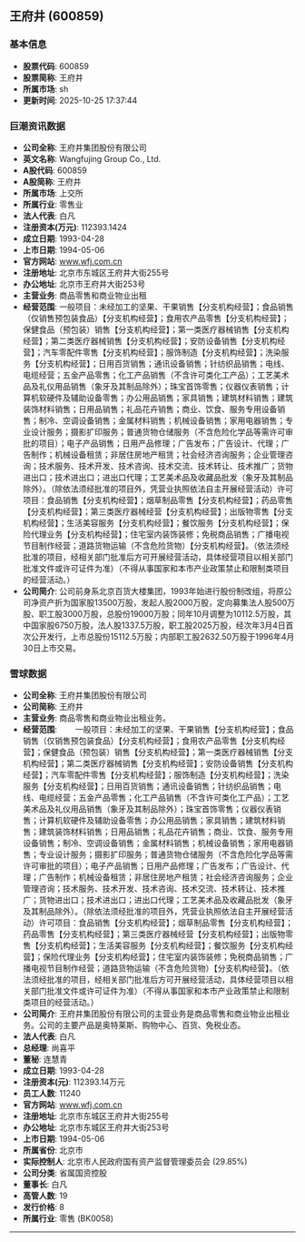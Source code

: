 ## 王府井 (600859)

### 基本信息

- **股票代码**: 600859
- **股票简称**: 王府井
- **所属市场**: sh
- **更新时间**: 2025-10-25 17:37:44

### 巨潮资讯数据

- **公司全称**: 王府井集团股份有限公司
- **英文名称**: Wangfujing Group Co., Ltd.
- **A股代码**: 600859
- **A股简称**: 王府井
- **所属市场**: 上交所
- **所属行业**: 零售业
- **法人代表**: 白凡
- **注册资本(万元)**: 112393.1424
- **成立日期**: 1993-04-28
- **上市日期**: 1994-05-06
- **官方网站**: www.wfj.com.cn
- **注册地址**: 北京市东城区王府井大街255号
- **办公地址**: 北京市王府井大街253号
- **主营业务**: 商品零售和商业物业出租
- **经营范围**: 一般项目：未经加工的坚果、干果销售【分支机构经营】；食品销售（仅销售预包装食品）【分支机构经营】；食用农产品零售【分支机构经营】；保健食品（预包装）销售【分支机构经营】；第一类医疗器械销售【分支机构经营】；第二类医疗器械销售【分支机构经营】；安防设备销售【分支机构经营】；汽车零配件零售【分支机构经营】；服饰制造【分支机构经营】；洗染服务【分支机构经营】；日用百货销售；通讯设备销售；针纺织品销售；电线、电缆经营；五金产品零售；化工产品销售（不含许可类化工产品）；工艺美术品及礼仪用品销售（象牙及其制品除外）；珠宝首饰零售；仪器仪表销售；计算机软硬件及辅助设备零售；办公用品销售；家具销售；建筑材料销售；建筑装饰材料销售；日用品销售；礼品花卉销售；商业、饮食、服务专用设备销售；制冷、空调设备销售；金属材料销售；机械设备销售；家用电器销售；专业设计服务；摄影扩印服务；普通货物仓储服务（不含危险化学品等需许可审批的项目）；电子产品销售；日用产品修理；广告发布；广告设计、代理；广告制作；机械设备租赁；非居住房地产租赁；社会经济咨询服务；企业管理咨询；技术服务、技术开发、技术咨询、技术交流、技术转让、技术推广；货物进出口；技术进出口；进出口代理；工艺美术品及收藏品批发（象牙及其制品除外）。（除依法须经批准的项目外，凭营业执照依法自主开展经营活动）许可项目：食品销售【分支机构经营】；烟草制品零售【分支机构经营】；药品零售【分支机构经营】；第三类医疗器械经营【分支机构经营】；出版物零售【分支机构经营】；生活美容服务【分支机构经营】；餐饮服务【分支机构经营】；保险代理业务【分支机构经营】；住宅室内装饰装修；免税商品销售；广播电视节目制作经营；道路货物运输（不含危险货物）【分支机构经营】。（依法须经批准的项目，经相关部门批准后方可开展经营活动，具体经营项目以相关部门批准文件或许可证件为准）（不得从事国家和本市产业政策禁止和限制类项目的经营活动。）
- **公司简介**: 公司前身系北京百货大楼集团，1993年始进行股份制改组，将原公司净资产折为国家股13500万股，发起人股2000万股，定向募集法人股500万股、职工股3000万股，总股份19000万股；同年10月调整为10112.5万股，其中国家股6750万股，法人股1337.5万股，职工股2025万股，经次年3月4日首次公开发行，上市总股份15112.5万股；内部职工股2632.50万股于1996年4月30日上市交易。

### 雪球数据

- **公司全称**: 王府井集团股份有限公司
- **公司简称**: 王府井
- **主营业务**: 商品零售和商业物业出租业务。
- **经营范围**: 　　一般项目：未经加工的坚果、干果销售【分支机构经营】；食品销售（仅销售预包装食品）【分支机构经营】；食用农产品零售【分支机构经营】；保健食品（预包装）销售【分支机构经营】；第一类医疗器械销售【分支机构经营】；第二类医疗器械销售【分支机构经营】；安防设备销售【分支机构经营】；汽车零配件零售【分支机构经营】；服饰制造【分支机构经营】；洗染服务【分支机构经营】；日用百货销售；通讯设备销售；针纺织品销售；电线、电缆经营；五金产品零售；化工产品销售（不含许可类化工产品）；工艺美术品及礼仪用品销售（象牙及其制品除外）；珠宝首饰零售；仪器仪表销售；计算机软硬件及辅助设备零售；办公用品销售；家具销售；建筑材料销售；建筑装饰材料销售；日用品销售；礼品花卉销售；商业、饮食、服务专用设备销售；制冷、空调设备销售；金属材料销售；机械设备销售；家用电器销售；专业设计服务；摄影扩印服务；普通货物仓储服务（不含危险化学品等需许可审批的项目）；电子产品销售；日用产品修理；广告发布；广告设计、代理；广告制作；机械设备租赁；非居住房地产租赁；社会经济咨询服务；企业管理咨询；技术服务、技术开发、技术咨询、技术交流、技术转让、技术推广；货物进出口；技术进出口；进出口代理；工艺美术品及收藏品批发（象牙及其制品除外）。（除依法须经批准的项目外，凭营业执照依法自主开展经营活动）许可项目：食品销售【分支机构经营】；烟草制品零售【分支机构经营】；药品零售【分支机构经营】；第三类医疗器械经营【分支机构经营】；出版物零售【分支机构经营】；生活美容服务【分支机构经营】；餐饮服务【分支机构经营】；保险代理业务【分支机构经营】；住宅室内装饰装修；免税商品销售；广播电视节目制作经营；道路货物运输（不含危险货物）【分支机构经营】。（依法须经批准的项目，经相关部门批准后方可开展经营活动，具体经营项目以相关部门批准文件或许可证件为准）（不得从事国家和本市产业政策禁止和限制类项目的经营活动。）
- **公司简介**: 王府井集团股份有限公司的主营业务是商品零售和商业物业出租业务。公司的主要产品是奥特莱斯、购物中心、百货、免税业态。
- **法人代表**: 白凡
- **总经理**: 尚喜平
- **董秘**: 连慧青
- **成立日期**: 1993-04-28
- **注册资本(元)**: 112393.14万元
- **员工人数**: 11240
- **官方网站**: www.wfj.com.cn
- **注册地址**: 北京市东城区王府井大街255号
- **办公地址**: 北京市东城区王府井大街253号
- **上市日期**: 1994-05-06
- **所属省份**: 北京市
- **实际控制人**: 北京市人民政府国有资产监督管理委员会 (29.85%)
- **公司分类**: 省属国资控股
- **董事长**: 白凡
- **高管人数**: 19
- **发行价格**: 8
- **所属行业**: 零售 (BK0058)

---
